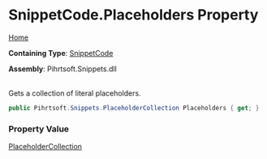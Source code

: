 # SnippetCode\.Placeholders Property

[Home](../../../../README.md)

**Containing Type**: [SnippetCode](../README.md)

**Assembly**: Pihrtsoft\.Snippets\.dll

\
Gets a collection of literal placeholders\.

```csharp
public Pihrtsoft.Snippets.PlaceholderCollection Placeholders { get; }
```

### Property Value

[PlaceholderCollection](../../PlaceholderCollection/README.md)

